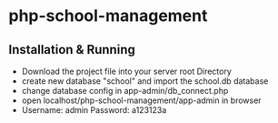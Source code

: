 # php-school-management

## Installation & Running


  - Download the project file into your server root Directory
  - create new database "school" and import the school.db database
  - change database config in app-admin/db_connect.php
  - open localhost/php-school-management/app-admin in browser
  - Username: admin  Password: a123123a
